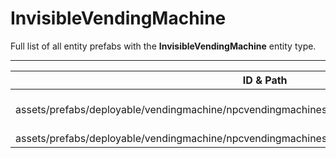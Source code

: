 # InvisibleVendingMachine
Full list of all <Badge type="warning" text="2"/> entity prefabs with the **InvisibleVendingMachine** entity type.

---
| ID & Path |
| --- |
| <a href="#858853278"><Badge id="858853278" type="tip" text="#"/></a> <Badge type="tip" text="858853278"/> <br> assets/prefabs/deployable/vendingmachine/npcvendingmachines/shopkeeper_vm_invis.prefab |
| <a href="#2799101936"><Badge id="2799101936" type="tip" text="#"/></a> <Badge type="tip" text="2799101936"/> <br> assets/prefabs/deployable/vendingmachine/npcvendingmachines/shopkeeper_vm_invis_waterwell.prefab |
